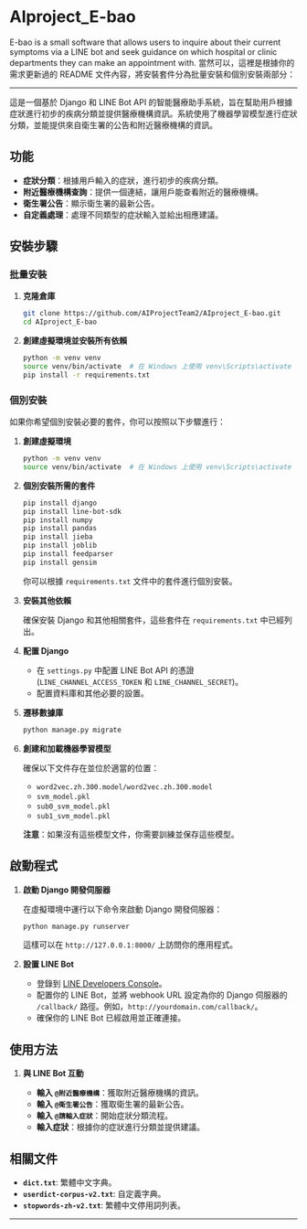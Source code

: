 # AIproject_E-bao
E-bao is a small software that allows users to inquire about their current symptoms via a LINE bot and seek guidance on which hospital or clinic departments they can make an appointment with.
當然可以，這裡是根據你的需求更新過的 README 文件內容，將安裝套件分為批量安裝和個別安裝兩部分：

---

這是一個基於 Django 和 LINE Bot API 的智能醫療助手系統，旨在幫助用戶根據症狀進行初步的疾病分類並提供醫療機構資訊。系統使用了機器學習模型進行症狀分類，並能提供來自衛生署的公告和附近醫療機構的資訊。

## 功能

- **症狀分類**：根據用戶輸入的症狀，進行初步的疾病分類。
- **附近醫療機構查詢**：提供一個連結，讓用戶能查看附近的醫療機構。
- **衛生署公告**：顯示衛生署的最新公告。
- **自定義處理**：處理不同類型的症狀輸入並給出相應建議。

## 安裝步驟

### 批量安裝

1. **克隆倉庫**

   ```bash
   git clone https://github.com/AIProjectTeam2/AIproject_E-bao.git
   cd AIproject_E-bao
   ```

2. **創建虛擬環境並安裝所有依賴**

   ```bash
   python -m venv venv
   source venv/bin/activate  # 在 Windows 上使用 venv\Scripts\activate
   pip install -r requirements.txt
   ```

### 個別安裝

如果你希望個別安裝必要的套件，你可以按照以下步驟進行：

1. **創建虛擬環境**

   ```bash
   python -m venv venv
   source venv/bin/activate  # 在 Windows 上使用 venv\Scripts\activate
   ```

2. **個別安裝所需的套件**

   ```bash
   pip install django
   pip install line-bot-sdk
   pip install numpy
   pip install pandas
   pip install jieba
   pip install joblib
   pip install feedparser
   pip install gensim
   ```

   你可以根據 `requirements.txt` 文件中的套件進行個別安裝。

3. **安裝其他依賴**

   確保安裝 Django 和其他相關套件，這些套件在 `requirements.txt` 中已經列出。

4. **配置 Django**

   - 在 `settings.py` 中配置 LINE Bot API 的憑證 (`LINE_CHANNEL_ACCESS_TOKEN` 和 `LINE_CHANNEL_SECRET`)。
   - 配置資料庫和其他必要的設置。

5. **遷移數據庫**

   ```bash
   python manage.py migrate
   ```

6. **創建和加載機器學習模型**

   確保以下文件存在並位於適當的位置：
   - `word2vec.zh.300.model/word2vec.zh.300.model`
   - `svm_model.pkl`
   - `sub0_svm_model.pkl`
   - `sub1_svm_model.pkl`

   **注意**：如果沒有這些模型文件，你需要訓練並保存這些模型。

## 啟動程式

1. **啟動 Django 開發伺服器**

   在虛擬環境中運行以下命令來啟動 Django 開發伺服器：

   ```bash
   python manage.py runserver
   ```

   這樣可以在 `http://127.0.0.1:8000/` 上訪問你的應用程式。

2. **設置 LINE Bot**

   - 登錄到 [LINE Developers Console](https://developers.line.biz/console)。
   - 配置你的 LINE Bot，並將 webhook URL 設定為你的 Django 伺服器的 `/callback/` 路徑。例如，`http://yourdomain.com/callback/`。
   - 確保你的 LINE Bot 已經啟用並正確連接。

## 使用方法

1. **與 LINE Bot 互動**

   - **輸入 `@附近醫療機構`**：獲取附近醫療機構的資訊。
   - **輸入 `@衛生署公告`**：獲取衛生署的最新公告。
   - **輸入 `@請輸入症狀`**：開始症狀分類流程。
   - **輸入症狀**：根據你的症狀進行分類並提供建議。

## 相關文件

- **`dict.txt`**: 繁體中文字典。
- **`userdict-corpus-v2.txt`**: 自定義字典。
- **`stopwords-zh-v2.txt`**: 繁體中文停用詞列表。

---

